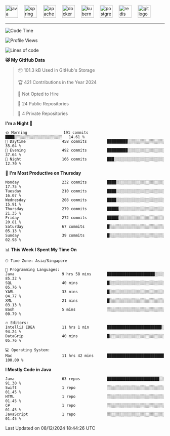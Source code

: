 <p align="left">
  <img src="https://cdn.jsdelivr.net/gh/devicons/devicon/icons/java/java-original.svg" height="40" alt="java logo"  />
  <img width="12" />
  <img src="https://cdn.jsdelivr.net/gh/devicons/devicon/icons/spring/spring-original.svg" height="40" alt="spring logo"  />
  <img width="12" />
  <img src="https://cdn.jsdelivr.net/gh/devicons/devicon/icons/apachekafka/apachekafka-original.svg" height="40" alt="apachekafka logo"  />
  <img width="12" />
  <img src="https://cdn.jsdelivr.net/gh/devicons/devicon/icons/docker/docker-original.svg" height="40" alt="docker logo"  />
  <img width="12" />
  <img src="https://cdn.jsdelivr.net/gh/devicons/devicon/icons/kubernetes/kubernetes-plain.svg" height="40" alt="kubernetes logo"  />
  <img width="12" />
  <img src="https://cdn.jsdelivr.net/gh/devicons/devicon/icons/postgresql/postgresql-original.svg" height="40" alt="postgresql logo"  />
  <img width="12" />
  <img src="https://cdn.jsdelivr.net/gh/devicons/devicon/icons/redis/redis-original.svg" height="40" alt="redis logo"  />
  <img width="12" />
  <img src="https://cdn.jsdelivr.net/gh/devicons/devicon/icons/git/git-original.svg" height="40" alt="git logo"  />
</p>


<!--<img src="https://media.giphy.com/media/LnQjpWaON8nhr21vNW/giphy.gif" width="60"> <em><b>I love connecting with different people</b> so if you want to say <b>hi, I'll be happy to meet you more!</b> 😊 </em> -->

---
<!--START_SECTION:waka-->
![Code Time](http://img.shields.io/badge/Code%20Time-2%2C195%20hrs%2039%20mins-blue)

![Profile Views](http://img.shields.io/badge/Profile%20Views-3-blue)

![Lines of code](https://img.shields.io/badge/From%20Hello%20World%20I%27ve%20Written-542.8%20thousand%20lines%20of%20code-blue)

**🐱 My GitHub Data** 

> 📦 101.3 kB Used in GitHub's Storage 
 > 
> 🏆 421 Contributions in the Year 2024
 > 
> 🚫 Not Opted to Hire
 > 
> 📜 24 Public Repositories 
 > 
> 🔑 4 Private Repositories 
 > 
**I'm a Night 🦉** 

```text
🌞 Morning                191 commits         ████░░░░░░░░░░░░░░░░░░░░░   14.61 % 
🌆 Daytime                458 commits         █████████░░░░░░░░░░░░░░░░   35.04 % 
🌃 Evening                492 commits         █████████░░░░░░░░░░░░░░░░   37.64 % 
🌙 Night                  166 commits         ███░░░░░░░░░░░░░░░░░░░░░░   12.70 % 
```
📅 **I'm Most Productive on Thursday** 

```text
Monday                   232 commits         ████░░░░░░░░░░░░░░░░░░░░░   17.75 % 
Tuesday                  210 commits         ████░░░░░░░░░░░░░░░░░░░░░   16.07 % 
Wednesday                208 commits         ████░░░░░░░░░░░░░░░░░░░░░   15.91 % 
Thursday                 279 commits         █████░░░░░░░░░░░░░░░░░░░░   21.35 % 
Friday                   272 commits         █████░░░░░░░░░░░░░░░░░░░░   20.81 % 
Saturday                 67 commits          █░░░░░░░░░░░░░░░░░░░░░░░░   05.13 % 
Sunday                   39 commits          █░░░░░░░░░░░░░░░░░░░░░░░░   02.98 % 
```


📊 **This Week I Spent My Time On** 

```text
🕑︎ Time Zone: Asia/Singapore

💬 Programming Languages: 
Java                     9 hrs 58 mins       █████████████████████░░░░   85.32 % 
SQL                      40 mins             █░░░░░░░░░░░░░░░░░░░░░░░░   05.76 % 
YAML                     33 mins             █░░░░░░░░░░░░░░░░░░░░░░░░   04.77 % 
XML                      21 mins             █░░░░░░░░░░░░░░░░░░░░░░░░   03.13 % 
Bash                     5 mins              ░░░░░░░░░░░░░░░░░░░░░░░░░   00.79 % 

🔥 Editors: 
IntelliJ IDEA            11 hrs 1 min        ████████████████████████░   94.24 % 
DataGrip                 40 mins             █░░░░░░░░░░░░░░░░░░░░░░░░   05.76 % 

💻 Operating System: 
Mac                      11 hrs 42 mins      █████████████████████████   100.00 % 
```

**I Mostly Code in Java** 

```text
Java                     63 repos            ███████████████████████░░   91.30 % 
Swift                    1 repo              ░░░░░░░░░░░░░░░░░░░░░░░░░   01.45 % 
HTML                     1 repo              ░░░░░░░░░░░░░░░░░░░░░░░░░   01.45 % 
C#                       1 repo              ░░░░░░░░░░░░░░░░░░░░░░░░░   01.45 % 
JavaScript               1 repo              ░░░░░░░░░░░░░░░░░░░░░░░░░   01.45 % 
```




 Last Updated on 08/12/2024 18:44:26 UTC
<!--END_SECTION:waka-->


<!--
**SimakovIgor/SimakovIgor** is a ✨ _special_ ✨ repository because its `README.md` (this file) appears on your GitHub profile.

Here are some ideas to get you started:

- 🔭 I’m currently working on ...
- 🌱 I’m currently learning ...
- 👯 I’m looking to collaborate on ...
- 🤔 I’m looking for help with ...
- 💬 Ask me about ...
- 📫 How to reach me: ...
- 😄 Pronouns: ...
- ⚡ Fun fact: ...
-->
